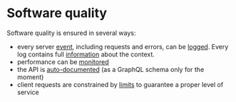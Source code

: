 # Software quality

Software quality is ensured in several ways:
  - every server [event](logging.md#events), including requests and errors, can
    be [logged](logging.md). Every log contains full
    [information](logging.md#functions-parameters) about the context.
  - performance can be [monitored](logging.md#performance-monitoring)
  - the API is [auto-documented](documentation.md) (as a GraphQL schema only
    for the moment)
  - client requests are constrained by [limits](limits.md) to guarantee a proper
    level of service
